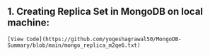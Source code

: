 ## 1. Creating Replica Set in MongoDB on local machine: 
    [View Code](https://github.com/yogeshagrawal50/MongoDB-Summary/blob/main/mongo_replica_m2qe6.txt)
